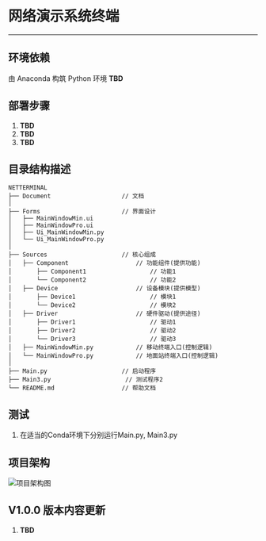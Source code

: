 # 网络演示系统终端
---

## 环境依赖
由 Anaconda 构筑 Python 环境
**TBD**

## 部署步骤
1. **TBD**
2. **TBD**
3. **TBD**

## 目录结构描述
```
NETTERMINAL
├── Document                    // 文档
│
├── Forms                       // 界面设计
│   ├── MainWindowMin.ui
│   ├── MainWindowPro.ui
│   ├── Ui_MainWindowMin.py
│   └── Ui_MainWindowPro.py
│
├── Sources                     // 核心组成
│   ├── Component                   // 功能组件(提供功能)
│       ├── Component1                  // 功能1
│       └── Component2                  // 功能2
│   ├── Device                      // 设备模块(提供模型)
│       ├── Device1                     // 模块1
│       └── Device2                     // 模块2
│   ├── Driver                      // 硬件驱动(提供途径)
│       ├── Driver1                     // 驱动1
│       ├── Driver2                     // 驱动2
│       └── Driver3                     // 驱动3
│   ├── MainWindowMin.py            // 移动终端入口(控制逻辑)
│   └── MainWindowPro.py            // 地面站终端入口(控制逻辑)
│
├── Main.py                     // 启动程序
├── Main3.py                     // 测试程序2
└── README.md                   // 帮助文档
```

## 测试
1. 在适当的Conda环境下分别运行Main.py, Main3.py

## 项目架构
![项目架构图](./Document/fig_architecture.png "项目架构图")

## V1.0.0 版本内容更新
1. **TBD**
